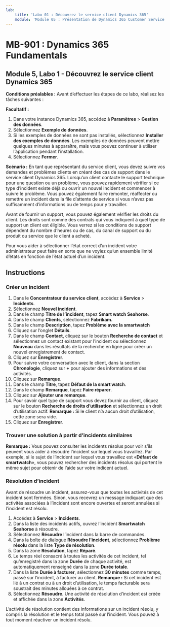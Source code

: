 ```yaml
---
lab:
    title: 'Labo 01 : Découvrez le service client Dynamics 365'
    module: 'Module 05 : Présentation de Dynamics 365 Customer Service'
---
```


# MB-901 : Dynamics 365 Fundamentals 
## Module 5, Labo 1 - Découvrez le service client Dynamics 365 

**Conditions préalables :** Avant d’effectuer les étapes de ce labo, réalisez les tâches suivantes : 

**Facultatif :**
1. Dans votre instance Dynamics 365, accédez à **Paramètres** > **Gestion des données**. 
1. Sélectionnez **Exemple de données**. 
1. Si les exemples de données ne sont pas installés, sélectionnez **Installer des exemples de données**. Les exemples de données peuvent mettre quelques minutes à apparaître, mais vous pouvez continuer à utiliser l’application pendant l’installation. 
1. Sélectionnez **Fermer**. 

**Scénario :**
En tant que représentant du service client, vous devez suivre vos demandes et problèmes clients en créant des cas de support dans le service client Dynamics 365. Lorsqu’un client contacte le support technique pour une question ou un problème, vous pouvez rapidement vérifier si ce type d’incident existe déjà ou ouvrir un nouvel incident et commencer à suivre le problème. Vous pouvez également faire remonter, réaffecter ou remettre un incident dans la file d’attente de service si vous n’avez pas suffisamment d’informations ou de temps pour y travailler.

Avant de fournir un support, vous pouvez également vérifier les droits du client. Les droits sont comme des contrats qui vous indiquent à quel type de support un client est éligible. Vous verrez si les conditions de support dépendent du nombre d’heures ou de cas, du canal de support ou du produit ou service que le client a acheté.

Pour vous aider à sélectionner l’état correct d’un incident votre administrateur peut faire en sorte que ne voyiez qu’un ensemble limité d’états en fonction de l’état actuel d’un incident.

## Instructions

### Créer un incident

1. Dans le **Concentrateur du service client**, accédez à **Service** > **Incidents**.
1. Sélectionnez **Nouvel incident**.
1. Dans le champ **Titre de l’incident**, tapez **Smart watch Seahorse**.
1. Dans le champ **Clients**, sélectionnez **Fabrikam.** 
1. Dans le champ **Description**, tapez **Problème avec la smartwatch**
1. Cliquez sur l’onglet **Détails**.
1. Dans le champ **Contact**, cliquez sur le bouton **Recherche de contact** et sélectionnez un contact existant pour l’incident ou sélectionnez **Nouveau** dans les résultats de la recherche en ligne pour créer un nouvel enregistrement de contact.
1. Cliquez sur **Enregistrer**.
1. Pour suivre votre conversation avec le client, dans la section **Chronologie**, cliquez sur **+** pour ajouter des informations et des activités.
1. Cliquez sur **Remarque**.
1. Dans le champ **Titre**, tapez **Défaut de la smart watch**.
1. Dans le champ **Remarque**, tapez **Faire réparer**.
1. Cliquez sur **Ajouter une remarque**. 
14.	Pour savoir quel type de support vous devez fournir au client, cliquez sur le bouton **Recherche de droits d’utilisation** et sélectionnez un droit d’utilisation actif.
 **Remarque :** Si le client n’a aucun droit d’utilisation, cette zone sera vide.
1. Cliquez sur **Enregistrer**.

### Trouver une solution à partir d’incidents similaires

**Remarque :** Vous pouvez consulter les incidents résolus pour voir s’ils peuvent vous aider à résoudre l’incident sur lequel vous travaillez. Par exemple, si le sujet de l’incident sur lequel vous travaillez est «**Défaut de smartwatch**», vous pouvez rechercher des incidents résolus qui portent le même sujet pour obtenir de l’aide sur votre indicent actuel.

### Résolution d’incident

Avant de résoudre un incident, assurez-vous que toutes les activités de cet incident sont fermées. Sinon, vous recevrez un message indiquant que des activités associées à l’incident sont encore ouvertes et seront annulées si l’incident est résolu.

1. Accédez à **Service** > **Incidents**.
1. Dans la liste des incidents actifs, ouvrez l’incident **Smartwatch Seahorse** à résoudre.
1. Sélectionnez **Résoudre** l’incident dans la barre de commandes.
1. Dans la boîte de dialogue **Résoudre l’incident**, sélectionnez **Problème résolu** dans la liste **Type de résolution**.
1. Dans la zone **Résolution**, tapez **Réparé**.
1. Le temps réel consacré à toutes les activités de cet incident, tel qu’enregistré dans la zone **Durée** de chaque activité, est automatiquement renseigné dans la zone **Durée totale**.
1. Dans la liste **Durée à facturer**, sélectionnez **30 minutes** comme temps, passé sur l’incident, à facturer au client.
 **Remarque :** Si cet incident est lié à un contrat ou à un droit d’utilisation, le temps facturable sera soustrait des minutes allouées à ce contrat.
1. Sélectionnez **Résoudre**. Une activité de résolution d’incident est créée et affichée dans la zone **Activités**. 

L’activité de résolution contient des informations sur un incident résolu, y compris la résolution et le temps total passé sur l’incident. Vous pouvez à tout moment réactiver un incident résolu.
